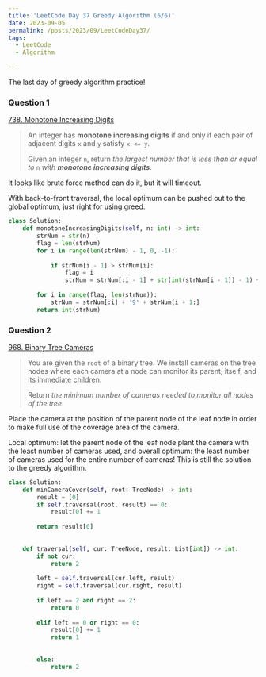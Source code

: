 ```yaml
---
title: 'LeetCode Day 37 Greedy Algorithm (6/6)'
date: 2023-09-05
permalink: /posts/2023/09/LeetCodeDay37/
tags:
  - LeetCode
  - Algorithm

---
```


The last day of greedy algorithm practice!

### Question 1

[738. Monotone Increasing Digits](https://leetcode.com/problems/monotone-increasing-digits/)

> An integer has **monotone increasing digits** if and only if each pair of adjacent digits `x` and `y` satisfy `x <= y`.
>
> Given an integer `n`, return *the largest number that is less than or equal to* `n` *with **monotone increasing digits***.

It looks like brute force method can do it, but it will timeout.

With back-to-front traversal, the local optimum can be pushed out to the global optimum, just right for using greed.

```python
class Solution:
    def monotoneIncreasingDigits(self, n: int) -> int:
        strNum = str(n)
        flag = len(strNum)
        for i in range(len(strNum) - 1, 0, -1):
          
            if strNum[i - 1] > strNum[i]:
                flag = i  
                strNum = strNum[:i - 1] + str(int(strNum[i - 1]) - 1) + strNum[i:]
     
        for i in range(flag, len(strNum)):
            strNum = strNum[:i] + '9' + strNum[i + 1:]
        return int(strNum)
```

### Question 2

[968. Binary Tree Cameras](https://leetcode.com/problems/binary-tree-cameras/)

> You are given the `root` of a binary tree. We install cameras on the tree nodes where each camera at a node can monitor its parent, itself, and its immediate children.
>
> Return *the minimum number of cameras needed to monitor all nodes of the tree*.

Place the camera at the position of the parent node of the leaf node in order to make full use of the coverage area of the camera.

Local optimum: let the parent node of the leaf node plant the camera with the least number of cameras used, and overall optimum: the least number of cameras used for the entire number of cameras! This is still the solution to the greedy algorithm.

```python
class Solution:
    def minCameraCover(self, root: TreeNode) -> int:
        result = [0] 
        if self.traversal(root, result) == 0:
            result[0] += 1
 
        return result[0]
 
        
    def traversal(self, cur: TreeNode, result: List[int]) -> int:
        if not cur:
            return 2
 
        left = self.traversal(cur.left, result)
        right = self.traversal(cur.right, result)
 
        if left == 2 and right == 2:
            return 0
 
        elif left == 0 or right == 0:
            result[0] += 1
            return 1
 
 
        else:
            return 2
```



